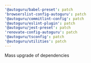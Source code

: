 ```yaml
---
'@autoguru/babel-preset': patch
'browserslist-config-autoguru': patch
'@autoguru/commitlint-config': patch
'@autoguru/eslint-plugin': patch
'@autoguru/jest-preset': patch
'renovate-config-autoguru': patch
'@autoguru/tsconfig': patch
'@autoguru/utilities': patch
---
```


Mass upgrade of dependencies
